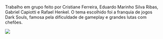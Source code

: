 <p>Trabalho em grupo feito por Cristiane Ferreira, Eduardo Marinho Silva Ribas, Gabriel
          Capiotti e Rafael Henkel.
          O tema escolhido foi a franquia de jogos Dark Souls, famosa pela dificuldade de gameplay
          e grandes lutas com chefões.
</p>

<img src="./image/darkSoulsgif.gif"/>
